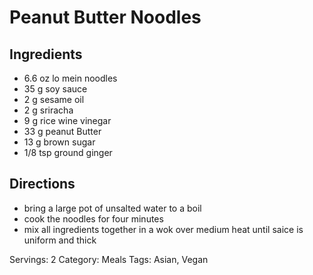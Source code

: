 # Peanut Butter Noodles
## Ingredients
- 6.6 oz lo mein noodles
- 35 g soy sauce
- 2 g sesame oil
- 2 g sriracha
- 9 g rice wine vinegar
- 33 g peanut Butter
- 13 g brown sugar
- 1/8 tsp ground ginger
## Directions
- bring a large pot of unsalted water to a boil
- cook the noodles for four minutes
- mix all ingredients together in a wok over medium heat until saice is uniform and thick

Servings: 2
Category: Meals
Tags: Asian, Vegan

